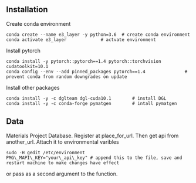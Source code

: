 ## Installation

Create conda environment
```
conda create --name e3_layer -y python=3.6	# create conda environment
conda activate e3_layer				# actvate environment
```

Install pytorch 
```
conda install -y pytorch::pytorch==1.4 pytorch::torchvision cudatoolkit=10.1
conda config --env --add pinned_packages pytorch==1.4				# prevent conda from random downgrades on update
```

Install other packages
```
conda install -y -c dglteam dgl-cuda10.1		# install DGL
conda install -y -c conda-forge pymatgen		# intall pymatgen
```


## Data

Materials Project Database. Register at place\_for\_url. Then get api from another\_url. Attach it to environmental varibles

```
sudo -H gedit /etc/environment
PMG\_MAPI\_KEY="your\_api\_key" # append this to the file, save and restart machine to make changes have effect
```

or pass as a second argument to the function. 

